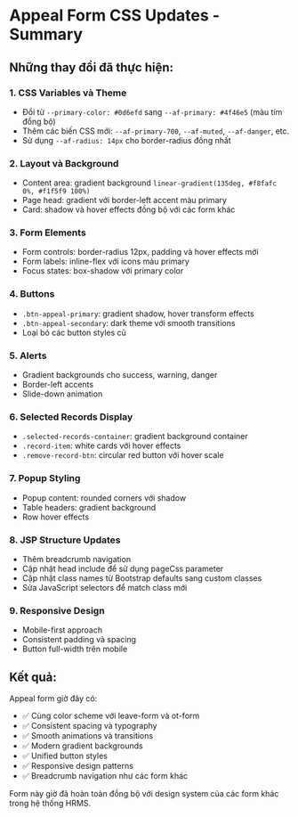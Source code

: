 # Appeal Form CSS Updates - Summary

## Những thay đổi đã thực hiện:

### 1. **CSS Variables và Theme**
- Đổi từ `--primary-color: #0d6efd` sang `--af-primary: #4f46e5` (màu tím đồng bộ)
- Thêm các biến CSS mới: `--af-primary-700`, `--af-muted`, `--af-danger`, etc.
- Sử dụng `--af-radius: 14px` cho border-radius đồng nhất

### 2. **Layout và Background**
- Content area: gradient background `linear-gradient(135deg, #f8fafc 0%, #f1f5f9 100%)`
- Page head: gradient với border-left accent màu primary
- Card: shadow và hover effects đồng bộ với các form khác

### 3. **Form Elements**
- Form controls: border-radius 12px, padding và hover effects mới
- Form labels: inline-flex với icons màu primary
- Focus states: box-shadow với primary color

### 4. **Buttons**
- `.btn-appeal-primary`: gradient shadow, hover transform effects
- `.btn-appeal-secondary`: dark theme với smooth transitions
- Loại bỏ các button styles cũ

### 5. **Alerts**
- Gradient backgrounds cho success, warning, danger
- Border-left accents
- Slide-down animation

### 6. **Selected Records Display**
- `.selected-records-container`: gradient background container
- `.record-item`: white cards với hover effects
- `.remove-record-btn`: circular red button với hover scale

### 7. **Popup Styling**
- Popup content: rounded corners với shadow
- Table headers: gradient background
- Row hover effects

### 8. **JSP Structure Updates**
- Thêm breadcrumb navigation
- Cập nhật head include để sử dụng pageCss parameter
- Cập nhật class names từ Bootstrap defaults sang custom classes
- Sửa JavaScript selectors để match class mới

### 9. **Responsive Design**
- Mobile-first approach
- Consistent padding và spacing
- Button full-width trên mobile

## Kết quả:
Appeal form giờ đây có:
- ✅ Cùng color scheme với leave-form và ot-form
- ✅ Consistent spacing và typography
- ✅ Smooth animations và transitions
- ✅ Modern gradient backgrounds
- ✅ Unified button styles
- ✅ Responsive design patterns
- ✅ Breadcrumb navigation như các form khác

Form này giờ đã hoàn toàn đồng bộ với design system của các form khác trong hệ thống HRMS.